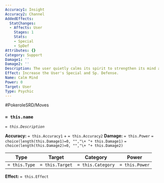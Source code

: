 ```yaml
---
Accuracy1: Insight
Accuracy2: Channel
AddedEffects:
  StatChanges:
  - Affects: User
    Stages: 1
    Stats:
    - Special
    - SpDef
Attributes: {}
Category: Support
Damage1: ''
Damage2: ''
Description: The user quietly calms its spirit to strengthen its mind and body.
Effect: Increase the User's Special and Sp. Defense.
Name: Calm Mind
Power: 0
Target: User
Type: Psychic
---
```


#PokeroleSRD/Moves

### `= this.name`
*`= this.Description`*

**Accuracy:** `= this.Accuracy1` + `= this.Accuracy2`
**Damage:** `= this.Power` `= choice(length(this.Damage1)=0, "","\+ "+ this.Damage1)` `= choice(length(this.Damage2)=0, "","\+ "+ this.Damage2)`

| Type          | Target          | Category          | Power          |
| ------------- | --------------- | ----------------  | -------------- |
| `= this.Type` | `= this.Target` | `= this.Category` | `= this.Power` | 

**Effect:** `= this.Effect`